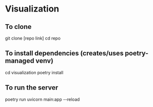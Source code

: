 # Visualization

## To clone

git clone [repo link]
cd repo

## To install dependencies (creates/uses poetry-managed venv)

cd visualization
poetry install

## To run the server

poetry run uvicorn main:app --reload
